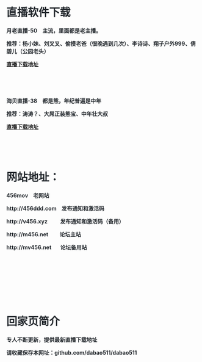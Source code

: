 <p>
	<strong><span style="font-size:32px;"> </span></strong> 
</p>
<h1 style="color:#24292E;font-family:-apple-system, BlinkMacSystemFont, &quot;background-color:#FFFFFF;">
	<strong>直播软件下载</strong> 
</h1>
<p style="color:#24292E;font-family:-apple-system, BlinkMacSystemFont, &quot;font-size:16px;background-color:#FFFFFF;">
	<span style="font-size:14px;"><strong>月老直播-50</strong></span><span style="font-size:14px;">&nbsp;</span><strong> &nbsp; 主流，里面都是老主播。</strong> 
</p>
<p style="color:#24292E;font-family:-apple-system, BlinkMacSystemFont, &quot;font-size:16px;background-color:#FFFFFF;">
	<strong>推荐：杨小妹、刘叉叉、偷摸老爸（很晚遇到几次）、李诗诗、翔子户外999、倩碧儿（公园老头）</strong> 
</p>
<p style="color:#24292E;font-family:-apple-system, BlinkMacSystemFont, &quot;font-size:16px;background-color:#FFFFFF;">
	<strong><a href="http://word.xf16888zy.com/wap/xr/index.html#/activeIndex?user_id=171185" target="_blank">直播下载地址</a></strong> 
</p>
<p style="color:#24292E;font-family:-apple-system, BlinkMacSystemFont, &quot;font-size:16px;background-color:#FFFFFF;">
	<br />
</p>
<p style="color:#24292E;font-family:-apple-system, BlinkMacSystemFont, &quot;font-size:16px;background-color:#FFFFFF;">
	<br />
</p>
<p style="color:#24292E;font-family:-apple-system, BlinkMacSystemFont, &quot;font-size:16px;background-color:#FFFFFF;">
	<span style="font-size:14px;"><strong>海贝直播-38</strong></span><span style="font-size:14px;">&nbsp;</span><strong>&nbsp;&nbsp; 都是熊，年纪普遍是中年</strong>
</p>
<p style="color:#24292E;font-family:-apple-system, BlinkMacSystemFont, &quot;font-size:16px;background-color:#FFFFFF;">
	<strong>推荐：涛涛？、大屌正装熊宝、中年壮大叔</strong>
</p>
<p style="color:#24292E;font-family:-apple-system, BlinkMacSystemFont, &quot;font-size:16px;background-color:#FFFFFF;">
	<strong><a href="https://1na.5starss.xyz:8443/index.php?g=appapi&amp;m=agent&amp;a=haibei&amp;id=592761" target="_blank">直播下载地址</a></strong>
</p>
<p>
	<br />
</p>
<p style="color:#24292E;font-family:-apple-system, BlinkMacSystemFont, &quot;font-size:16px;background-color:#FFFFFF;">
	<br />
</p>
<h1 style="color:#24292E;font-family:-apple-system, BlinkMacSystemFont, &quot;background-color:#FFFFFF;">
	<strong>网站地址：</strong>
</h1>
<p style="color:#24292E;font-family:-apple-system, BlinkMacSystemFont, &quot;font-size:16px;background-color:#FFFFFF;">
	<span style="font-size:14px;"><strong></strong></span>
</p>
<p style="color:#24292E;font-family:-apple-system, BlinkMacSystemFont, &quot;font-size:16px;background-color:#FFFFFF;">
	<strong><span style="font-size:14px;"><strong>456mov</strong></span><span style="font-size:14px;">&nbsp;</span><strong>&nbsp;&nbsp; 老网站</strong></strong>
</p>
<p style="color:#24292E;font-family:-apple-system, BlinkMacSystemFont, &quot;font-size:16px;background-color:#FFFFFF;">
	<b>http://456ddd.com&nbsp; &nbsp; 发布通知和激活码</b>
</p>
<p style="color:#24292E;font-family:-apple-system, BlinkMacSystemFont, &quot;font-size:16px;background-color:#FFFFFF;">
	<b>http://v456.xyz<b>&nbsp; &nbsp; &nbsp; &nbsp; &nbsp; 发布通知和激活码</b>（备用）
	<p style="color:#24292E;font-family:-apple-system, BlinkMacSystemFont, &quot;font-size:16px;background-color:#FFFFFF;">
		<b>http://m456.net&nbsp; &nbsp; &nbsp; &nbsp; &nbsp;论坛主站</b>
	</p>
	<p style="color:#24292E;font-family:-apple-system, BlinkMacSystemFont, &quot;font-size:16px;background-color:#FFFFFF;">
		<b><b>http://mv456.net&nbsp; &nbsp; &nbsp; &nbsp;论坛备用站</b></b>
	</p>
</b>
</p>
<p style="color:#24292E;font-family:-apple-system, BlinkMacSystemFont, &quot;font-size:16px;background-color:#FFFFFF;">
	<b><br />
</b>
</p>
<strong></strong>
<p>
	<br />
</p>
<p style="color:#24292E;font-family:-apple-system, BlinkMacSystemFont, &quot;font-size:16px;background-color:#FFFFFF;">
	<span style="font-size:14px;"></span>
</p>
<p>
	<br />
</p>
<p style="color:#24292E;font-family:-apple-system, BlinkMacSystemFont, &quot;font-size:16px;background-color:#FFFFFF;">
	<br />
</p>
<h1 style="color:#24292E;font-family:-apple-system, BlinkMacSystemFont, &quot;background-color:#FFFFFF;">
	<strong>回家页简介</strong> 
</h1>
<p style="color:#24292E;font-family:-apple-system, BlinkMacSystemFont, &quot;font-size:16px;background-color:#FFFFFF;">
	<strong>专人不断更新，提供最新直播下载地址</strong> 
</p>
<p style="color:#24292E;font-family:-apple-system, BlinkMacSystemFont, &quot;font-size:16px;background-color:#FFFFFF;">
	<strong>请收藏保存本网址：github.com/dabao511/dabao511</strong> 
</p>
<p>
	<br />
</p>
